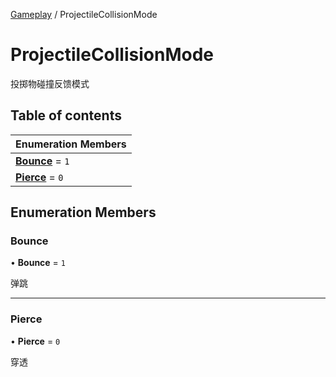 [Gameplay](../groups/Core.Gameplay.md) / ProjectileCollisionMode

# ProjectileCollisionMode <Badge type="tip" text="Enumeration" /> <Score text="ProjectileCollisionMode" />

投掷物碰撞反馈模式

## Table of contents

| Enumeration Members |
| :-----|
| **[Bounce](mw.ProjectileCollisionMode.md#bounce)** = ``1`` <br> |
| **[Pierce](mw.ProjectileCollisionMode.md#pierce)** = ``0`` <br> |

## Enumeration Members

### Bounce <Score text="Bounce" /> 

• **Bounce** = ``1``

弹跳

___

### Pierce <Score text="Pierce" /> 

• **Pierce** = ``0``

穿透
